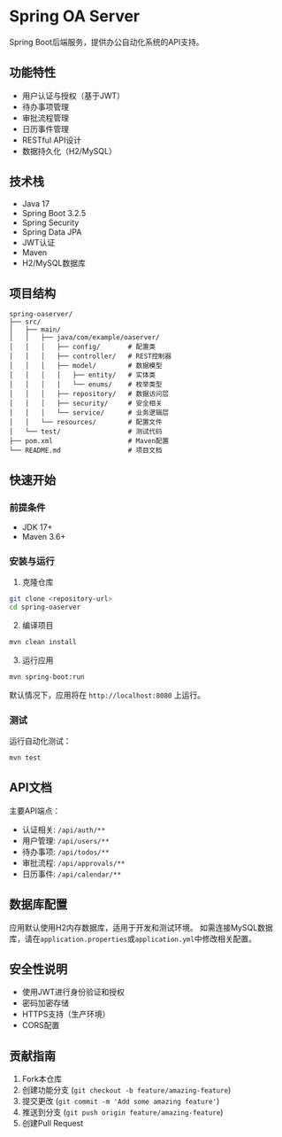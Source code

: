 # Spring OA Server

Spring Boot后端服务，提供办公自动化系统的API支持。

## 功能特性

- 用户认证与授权（基于JWT）
- 待办事项管理
- 审批流程管理
- 日历事件管理
- RESTful API设计
- 数据持久化（H2/MySQL）

## 技术栈

- Java 17
- Spring Boot 3.2.5
- Spring Security
- Spring Data JPA
- JWT认证
- Maven
- H2/MySQL数据库

## 项目结构

```
spring-oaserver/
├── src/
│   ├── main/
│   │   ├── java/com/example/oaserver/
│   │   │   ├── config/       # 配置类
│   │   │   ├── controller/   # REST控制器
│   │   │   ├── model/        # 数据模型
│   │   │   │   ├── entity/   # 实体类
│   │   │   │   └── enums/    # 枚举类型
│   │   │   ├── repository/   # 数据访问层
│   │   │   ├── security/     # 安全相关
│   │   │   └── service/      # 业务逻辑层
│   │   └── resources/        # 配置文件
│   └── test/                 # 测试代码
├── pom.xml                   # Maven配置
└── README.md                 # 项目文档
```

## 快速开始

### 前提条件

- JDK 17+
- Maven 3.6+

### 安装与运行

1. 克隆仓库
```bash
git clone <repository-url>
cd spring-oaserver
```

2. 编译项目
```bash
mvn clean install
```

3. 运行应用
```bash
mvn spring-boot:run
```

默认情况下，应用将在 `http://localhost:8080` 上运行。

### 测试

运行自动化测试：
```bash
mvn test
```

## API文档

主要API端点：

- 认证相关: `/api/auth/**`
- 用户管理: `/api/users/**`
- 待办事项: `/api/todos/**`
- 审批流程: `/api/approvals/**`
- 日历事件: `/api/calendar/**`

## 数据库配置

应用默认使用H2内存数据库，适用于开发和测试环境。
如需连接MySQL数据库，请在`application.properties`或`application.yml`中修改相关配置。

## 安全性说明

- 使用JWT进行身份验证和授权
- 密码加密存储
- HTTPS支持（生产环境）
- CORS配置

## 贡献指南

1. Fork本仓库
2. 创建功能分支 (`git checkout -b feature/amazing-feature`)
3. 提交更改 (`git commit -m 'Add some amazing feature'`)
4. 推送到分支 (`git push origin feature/amazing-feature`)
5. 创建Pull Request 